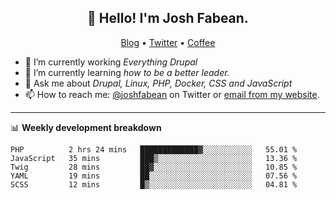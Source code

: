 <h2 align="center">👋 Hello! I'm Josh Fabean.</h2>
<p align="center">
  <a href="https://joshfabean.com">Blog</a> •
  <a href="https://twitter.com/fabean">Twitter</a> •
  <a href="https://www.buymeacoffee.com/LSxne6Yr4">Coffee</a>
</p>

- 🔭 I’m currently working *Everything Drupal*
- 🌱 I’m currently learning *how to be a better leader.*
- 💬 Ask me about *Drupal, Linux, PHP, Docker, CSS and JavaScript*
- 📫 How to reach me: [@joshfabean](https://twitter.com/joshfabean) on Twitter or [email from my website](https://joshfabean.com).

-------

📊 **Weekly development breakdown**
<!--START_SECTION:waka-->
```text
PHP          2 hrs 24 mins   █████████████▓░░░░░░░░░░░   55.01 % 
JavaScript   35 mins         ███▒░░░░░░░░░░░░░░░░░░░░░   13.36 % 
Twig         28 mins         ██▓░░░░░░░░░░░░░░░░░░░░░░   10.85 % 
YAML         19 mins         ██░░░░░░░░░░░░░░░░░░░░░░░   07.56 % 
SCSS         12 mins         █▒░░░░░░░░░░░░░░░░░░░░░░░   04.81 % 
```
<!--END_SECTION:waka-->

<!--
**fabean/fabean** is a ✨ _special_ ✨ repository because its `README.md` (this file) appears on your GitHub profile.

Here are some ideas to get you started:

- 🔭 I’m currently working on ...
- 🌱 I’m currently learning ...
- 👯 I’m looking to collaborate on ...
- 🤔 I’m looking for help with ...
- 💬 Ask me about ...
- 📫 How to reach me: ...
- 😄 Pronouns: ...
- ⚡ Fun fact: ...
-->
